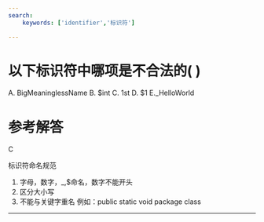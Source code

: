 ```yaml
---
search:
    keywords: ['identifier','标识符']

---
```



# 以下标识符中哪项是不合法的( )

A. BigMeaninglessName 
B. $int 
C. 1st 
D. $1
E._HelloWorld

# 参考解答

C

标识符命名规范
1. 字母，数字，_,$命名，数字不能开头  
2. 区分大小写
3. 不能与关键字重名 例如：public static void package class

---
